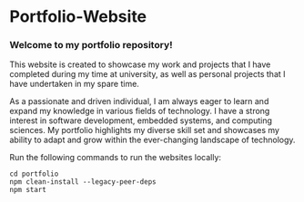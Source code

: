 # Portfolio-Website

### Welcome to my portfolio repository!

This website is created to showcase my work and projects that I have completed during my time at university, as well as personal projects that I have undertaken in my spare time.

As a passionate and driven individual, I am always eager to learn and expand my knowledge in various fields of technology. I have a strong interest in software development, embedded systems, and computing sciences. My portfolio highlights my diverse skill set and showcases my ability to adapt and grow within the ever-changing landscape of technology.

Run the following commands to run the websites locally:
```
cd portfolio
npm clean-install --legacy-peer-deps
npm start
```
